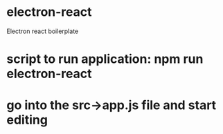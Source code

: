 # electron-react
Electron react boilerplate 
# script to run application: npm run electron-react 
# go into the src->app.js file and start editing 
